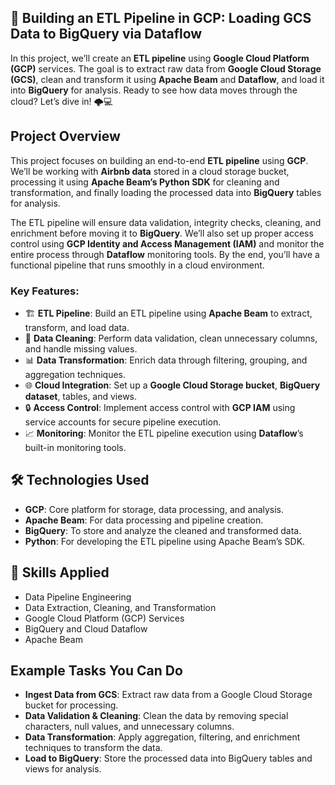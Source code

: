 

## 🚀 Building an ETL Pipeline in GCP: Loading GCS Data to BigQuery via Dataflow

In this project, we’ll create an **ETL pipeline** using **Google Cloud Platform (GCP)** services. The goal is to extract raw data from **Google Cloud Storage (GCS)**, clean and transform it using **Apache Beam** and **Dataflow**, and load it into **BigQuery** for analysis. Ready to see how data moves through the cloud? Let’s dive in! 🌩️💻

## Project Overview

This project focuses on building an end-to-end **ETL pipeline** using **GCP**. We’ll be working with **Airbnb data** stored in a cloud storage bucket, processing it using **Apache Beam’s Python SDK** for cleaning and transformation, and finally loading the processed data into **BigQuery** tables for analysis.

The ETL pipeline will ensure data validation, integrity checks, cleaning, and enrichment before moving it to **BigQuery**. We’ll also set up proper access control using **GCP Identity and Access Management (IAM)** and monitor the entire process through **Dataflow** monitoring tools. By the end, you’ll have a functional pipeline that runs smoothly in a cloud environment.

### Key Features:

- 🏗️ **ETL Pipeline**: Build an ETL pipeline using **Apache Beam** to extract, transform, and load data.
- 🧹 **Data Cleaning**: Perform data validation, clean unnecessary columns, and handle missing values.
- 📊 **Data Transformation**: Enrich data through filtering, grouping, and aggregation techniques.
- 🌐 **Cloud Integration**: Set up a **Google Cloud Storage bucket**, **BigQuery dataset**, tables, and views.
- 🔒 **Access Control**: Implement access control with **GCP IAM** using service accounts for secure pipeline execution.
- 📈 **Monitoring**: Monitor the ETL pipeline execution using **Dataflow**’s built-in monitoring tools.

## 🛠 Technologies Used

- **GCP**: Core platform for storage, data processing, and analysis.
- **Apache Beam**: For data processing and pipeline creation.
- **BigQuery**: To store and analyze the cleaned and transformed data.
- **Python**: For developing the ETL pipeline using Apache Beam’s SDK.

## 🤖 Skills Applied

- Data Pipeline Engineering
- Data Extraction, Cleaning, and Transformation
- Google Cloud Platform (GCP) Services
- BigQuery and Cloud Dataflow
- Apache Beam

## Example Tasks You Can Do

- **Ingest Data from GCS**: Extract raw data from a Google Cloud Storage bucket for processing.
- **Data Validation & Cleaning**: Clean the data by removing special characters, null values, and unnecessary columns.
- **Data Transformation**: Apply aggregation, filtering, and enrichment techniques to transform the data.
- **Load to BigQuery**: Store the processed data into BigQuery tables and views for analysis.

